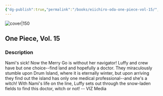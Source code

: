 ```yaml
---
{"dg-publish":true,"permalink":"/books/eiichiro-oda-one-piece-vol-15/","title":"\"One Piece, Vol. 15\"","tags":["Fantasy","manga","pirate"]}
---
```




![cover|150](http://books.google.com/books/content?id=VevwAQAAQBAJ&printsec=frontcover&img=1&zoom=1&source=gbs_api)

## One Piece, Vol. 15

### Description

Nami's sick! Now the Merry Go is without her navigator! Luffy and crew have but one choice--find land and hopefully a doctor. They miraculously stumble upon Drum Island, where it is eternally winter, but upon arriving they find out the island has only one medical professional--and she's a witch! With Nami's life on the line, Luffy sets out through the snow-laden fields to find this doctor, witch or not! -- VIZ Media
```